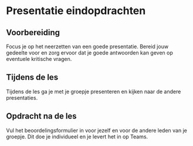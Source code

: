 # Presentatie eindopdrachten

## Voorbereiding

Focus je op het neerzetten van een goede presentatie. Bereid jouw gedeelte voor en zorg ervoor dat je goede antwoorden kan geven op eventuele kritische vragen. 

## Tijdens de les

Tijdens de les ga je met je groepje presenteren en kijken naar de andere presentaties. 

## Opdracht na de les

Vul het beoordelingsformulier in voor jezelf en voor de andere leden van je groepje. Dit doe je individueel en je levert het in op Teams.
